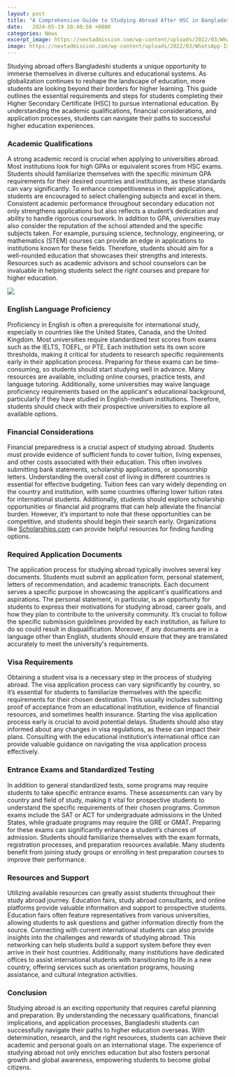 ```yaml
---
layout: post
title: "A Comprehensive Guide to Studying Abroad After HSC in Bangladesh"
date:   2024-05-19 20:40:50 +0000
categories: News
excerpt_image: https://nextadmission.com/wp-content/uploads/2022/03/WhatsApp-Image-2022-02-24-at-1.11.10-PM-1-1024x1024.jpeg
image: https://nextadmission.com/wp-content/uploads/2022/03/WhatsApp-Image-2022-02-24-at-1.11.10-PM-1-1024x1024.jpeg
---
```


Studying abroad offers Bangladeshi students a unique opportunity to immerse themselves in diverse cultures and educational systems. As globalization continues to reshape the landscape of education, more students are looking beyond their borders for higher learning. This guide outlines the essential requirements and steps for students completing their Higher Secondary Certificate (HSC) to pursue international education. By understanding the academic qualifications, financial considerations, and application processes, students can navigate their paths to successful higher education experiences.
### Academic Qualifications
A strong academic record is crucial when applying to universities abroad. Most institutions look for high GPAs or equivalent scores from HSC exams. Students should familiarize themselves with the specific minimum GPA requirements for their desired countries and institutions, as these standards can vary significantly. To enhance competitiveness in their applications, students are encouraged to select challenging subjects and excel in them. Consistent academic performance throughout secondary education not only strengthens applications but also reflects a student’s dedication and ability to handle rigorous coursework.
In addition to GPA, universities may also consider the reputation of the school attended and the specific subjects taken. For example, pursuing science, technology, engineering, or mathematics (STEM) courses can provide an edge in applications to institutions known for these fields. Therefore, students should aim for a well-rounded education that showcases their strengths and interests. Resources such as academic advisors and school counselors can be invaluable in helping students select the right courses and prepare for higher education.

![](https://nextadmission.com/wp-content/uploads/2022/03/WhatsApp-Image-2022-02-24-at-1.11.10-PM-1-1024x1024.jpeg)
### English Language Proficiency
Proficiency in English is often a prerequisite for international study, especially in countries like the United States, Canada, and the United Kingdom. Most universities require standardized test scores from exams such as the IELTS, TOEFL, or PTE. Each institution sets its own score thresholds, making it critical for students to research specific requirements early in their application process. 
Preparing for these exams can be time-consuming, so students should start studying well in advance. Many resources are available, including online courses, practice tests, and language tutoring. Additionally, some universities may waive language proficiency requirements based on the applicant's educational background, particularly if they have studied in English-medium institutions. Therefore, students should check with their prospective universities to explore all available options.
### Financial Considerations
Financial preparedness is a crucial aspect of studying abroad. Students must provide evidence of sufficient funds to cover tuition, living expenses, and other costs associated with their education. This often involves submitting bank statements, scholarship applications, or sponsorship letters. Understanding the overall cost of living in different countries is essential for effective budgeting. 
Tuition fees can vary widely depending on the country and institution, with some countries offering lower tuition rates for international students. Additionally, students should explore scholarship opportunities or financial aid programs that can help alleviate the financial burden. However, it’s important to note that these opportunities can be competitive, and students should begin their search early. Organizations like [Scholarships.com](https://fr.edu.vn/en/Scholarships.com) can provide helpful resources for finding funding options.
### Required Application Documents
The application process for studying abroad typically involves several key documents. Students must submit an application form, personal statement, letters of recommendation, and academic transcripts. Each document serves a specific purpose in showcasing the applicant's qualifications and aspirations. 
The personal statement, in particular, is an opportunity for students to express their motivations for studying abroad, career goals, and how they plan to contribute to the university community. It’s crucial to follow the specific submission guidelines provided by each institution, as failure to do so could result in disqualification. Moreover, if any documents are in a language other than English, students should ensure that they are translated accurately to meet the university's requirements.
### Visa Requirements
Obtaining a student visa is a necessary step in the process of studying abroad. The visa application process can vary significantly by country, so it’s essential for students to familiarize themselves with the specific requirements for their chosen destination. This usually includes submitting proof of acceptance from an educational institution, evidence of financial resources, and sometimes health insurance.
Starting the visa application process early is crucial to avoid potential delays. Students should also stay informed about any changes in visa regulations, as these can impact their plans. Consulting with the educational institution’s international office can provide valuable guidance on navigating the visa application process effectively.
### Entrance Exams and Standardized Testing
In addition to general standardized tests, some programs may require students to take specific entrance exams. These assessments can vary by country and field of study, making it vital for prospective students to understand the specific requirements of their chosen programs. Common exams include the SAT or ACT for undergraduate admissions in the United States, while graduate programs may require the GRE or GMAT.
Preparing for these exams can significantly enhance a student’s chances of admission. Students should familiarize themselves with the exam formats, registration processes, and preparation resources available. Many students benefit from joining study groups or enrolling in test preparation courses to improve their performance. 
### Resources and Support
Utilizing available resources can greatly assist students throughout their study abroad journey. Education fairs, study abroad consultants, and online platforms provide valuable information and support to prospective students. Education fairs often feature representatives from various universities, allowing students to ask questions and gather information directly from the source.
Connecting with current international students can also provide insights into the challenges and rewards of studying abroad. This networking can help students build a support system before they even arrive in their host countries. Additionally, many institutions have dedicated offices to assist international students with transitioning to life in a new country, offering services such as orientation programs, housing assistance, and cultural integration activities.
### Conclusion
Studying abroad is an exciting opportunity that requires careful planning and preparation. By understanding the necessary qualifications, financial implications, and application processes, Bangladeshi students can successfully navigate their paths to higher education overseas. With determination, research, and the right resources, students can achieve their academic and personal goals on an international stage. The experience of studying abroad not only enriches education but also fosters personal growth and global awareness, empowering students to become global citizens.